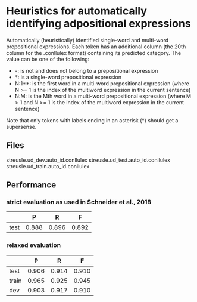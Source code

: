 # Heuristics for automatically identifying adpositional expressions

Automatically (heuristically) identified single-word and multi-word prepositional expressions.
Each token has an additional column (the 20th column for the .conllulex format) containing its predicted category.
The value can be one of the following:
* -: is not and does not belong to a prepositional expression
* *: is a single-word prepositional expression
* N:1**: is the first word in a multi-word prepositional expression (where N >= 1 is the index of the multiword expression in the current sentence)
* N:M: is the Mth word in a multi-word prepositional expression (where M > 1 and N >= 1 is the index of the multiword expression in the current sentence)

Note that only tokens with labels ending in an asterisk (*) should get a supersense.

## Files

streusle.ud_dev.auto_id.conllulex
streusle.ud_test.auto_id.conllulex
streusle.ud_train.auto_id.conllulex


## Performance

### strict evaluation as used in Schneider et al., 2018

|       | P     | R     | F     |
|:----  |:-----:|:-----:|:-----:|
| test  | 0.888 | 0.896 | 0.892 |

### relaxed evaluation

|       | P     | R     | F     |
|:----  |:-----:|:-----:|:-----:|
| test  | 0.906 | 0.914 | 0.910 |
| train | 0.965 | 0.925 | 0.945 |
| dev   | 0.903 | 0.917 | 0.910 |